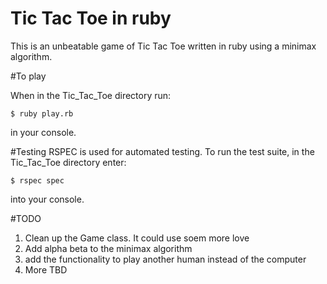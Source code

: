 # Tic Tac Toe in ruby
This is an unbeatable game of Tic Tac Toe written in ruby using a minimax algorithm.

#To play

When in the Tic_Tac_Toe directory run:
```
$ ruby play.rb
```
in your console.

#Testing
RSPEC is used for automated testing. To run the test suite, in the Tic_Tac_Toe directory enter:
```
$ rspec spec
```
into your console.

#TODO
1. Clean up the Game class. It could use soem more love
2. Add alpha beta to the minimax algorithm
3. add the functionality to play another human instead of the computer
4. More TBD

